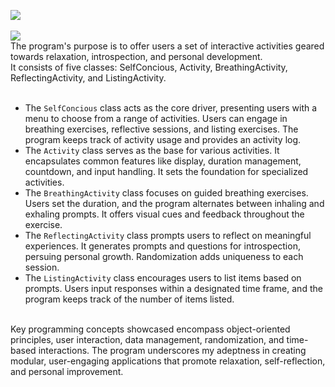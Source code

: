 <picture><img src="https://img.shields.io/badge/SELF CONCIOUS-purple?label=c-sharp"></picture><br>
<br>
<picture><img src="https://img.shields.io/badge/DESCRIPTION:-blue"></picture><br>
The program's purpose is to offer users a set of interactive activities geared towards relaxation, introspection, and personal development.<br>
It consists of five classes: SelfConcious, Activity, BreathingActivity, ReflectingActivity, and ListingActivity.<br>
<br>
* The `SelfConcious` class acts as the core driver, presenting users with a menu to choose from a range of activities. Users can engage in breathing exercises, reflective sessions, and listing exercises. The program keeps track of activity usage and provides an activity log.<br>
* The `Activity` class serves as the base for various activities. It encapsulates common features like display, duration management, countdown, and input handling. It sets the foundation for specialized activities.<br>
* The `BreathingActivity` class focuses on guided breathing exercises. Users set the duration, and the program alternates between inhaling and exhaling prompts. It offers visual cues and feedback throughout the exercise.<br>
* The `ReflectingActivity` class prompts users to reflect on meaningful experiences. It generates prompts and questions for introspection, persuing personal growth. Randomization adds uniqueness to each session.<br>
* The `ListingActivity` class encourages users to list items based on prompts. Users input responses within a designated time frame, and the program keeps track of the number of items listed.<br>
<br>
Key programming concepts showcased encompass object-oriented principles, user interaction, data management, randomization, and time-based interactions. The program underscores my adeptness in creating modular, user-engaging applications that promote relaxation, self-reflection, and personal improvement.